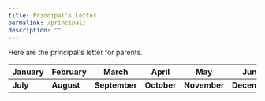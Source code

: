 ```yaml
---
title: Principal's Letter
permalink: /principal/
description: ""
---
```

Here are the principal's letter for parents.

| January | February | March | April | May | June |
| -------- | -------- | -------- | -------- | -------- | -------- |
| **July** | **August** | **September** | **October** | **November** | **December** |

